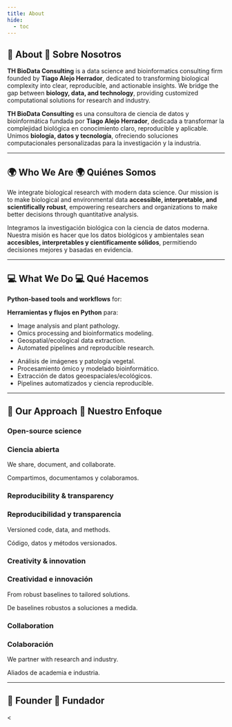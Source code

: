 ```yaml
---
title: About
hide:
  - toc
---
```


<!-- ====================== SECCIÓN PRINCIPAL (estilo Home) ====================== -->
<section class="th-section">

  <h1>
    <span class="lang lang-en">🧬 About</span>
    <span class="lang lang-es">🧬 Sobre Nosotros</span>
  </h1>

  <p class="th-paragraph lang lang-en">
    <strong>TH BioData Consulting</strong> is a data science and bioinformatics consulting firm founded by
    <strong>Tiago Alejo Herrador</strong>, dedicated to transforming biological complexity into clear, reproducible,
    and actionable insights. We bridge the gap between <strong>biology, data, and technology</strong>, providing
    customized computational solutions for research and industry.
  </p>
  <p class="th-paragraph lang lang-es">
    <strong>TH BioData Consulting</strong> es una consultora de ciencia de datos y bioinformática fundada por
    <strong>Tiago Alejo Herrador</strong>, dedicada a transformar la complejidad biológica en conocimiento claro,
    reproducible y aplicable. Unimos <strong>biología, datos y tecnología</strong>, ofreciendo soluciones
    computacionales personalizadas para la investigación y la industria.
  </p>

  <hr/>

  <h2>
    <span class="lang lang-en">🌍 Who We Are</span>
    <span class="lang lang-es">🌍 Quiénes Somos</span>
  </h2>

  <p class="th-paragraph lang lang-en">
    We integrate biological research with modern data science. Our mission is to make biological and environmental
    data <strong>accessible, interpretable, and scientifically robust</strong>, empowering researchers and organizations
    to make better decisions through quantitative analysis.
  </p>
  <p class="th-paragraph lang lang-es">
    Integramos la investigación biológica con la ciencia de datos moderna. Nuestra misión es hacer que los datos
    biológicos y ambientales sean <strong>accesibles, interpretables y científicamente sólidos</strong>, permitiendo
    decisiones mejores y basadas en evidencia.
  </p>

  <hr/>

  <h2>
    <span class="lang lang-en">💻 What We Do</span>
    <span class="lang lang-es">💻 Qué Hacemos</span>
  </h2>

  <p class="th-paragraph lang lang-en"><strong>Python-based tools and workflows</strong> for:</p>
  <p class="th-paragraph lang lang-es"><strong>Herramientas y flujos en Python</strong> para:</p>

  <ul class="lang lang-en">
    <li>Image analysis and plant pathology.</li>
    <li>Omics processing and bioinformatics modeling.</li>
    <li>Geospatial/ecological data extraction.</li>
    <li>Automated pipelines and reproducible research.</li>
  </ul>
  <ul class="lang lang-es">
    <li>Análisis de imágenes y patología vegetal.</li>
    <li>Procesamiento ómico y modelado bioinformático.</li>
    <li>Extracción de datos geoespaciales/ecológicos.</li>
    <li>Pipelines automatizados y ciencia reproducible.</li>
  </ul>

  <hr/>

  <h2>
    <span class="lang lang-en">🧩 Our Approach</span>
    <span class="lang lang-es">🧩 Nuestro Enfoque</span>
  </h2>

  <div class="th-cards">
    <div class="th-card">
      <h3 class="lang lang-en">Open-source science</h3>
      <h3 class="lang lang-es">Ciencia abierta</h3>
      <p class="lang lang-en">We share, document, and collaborate.</p>
      <p class="lang lang-es">Compartimos, documentamos y colaboramos.</p>
    </div>
    <div class="th-card">
      <h3 class="lang lang-en">Reproducibility & transparency</h3>
      <h3 class="lang lang-es">Reproducibilidad y transparencia</h3>
      <p class="lang lang-en">Versioned code, data, and methods.</p>
      <p class="lang lang-es">Código, datos y métodos versionados.</p>
    </div>
    <div class="th-card">
      <h3 class="lang lang-en">Creativity & innovation</h3>
      <h3 class="lang lang-es">Creatividad e innovación</h3>
      <p class="lang lang-en">From robust baselines to tailored solutions.</p>
      <p class="lang lang-es">De baselines robustos a soluciones a medida.</p>
    </div>
    <div class="th-card">
      <h3 class="lang lang-en">Collaboration</h3>
      <h3 class="lang lang-es">Colaboración</h3>
      <p class="lang lang-en">We partner with research and industry.</p>
      <p class="lang lang-es">Aliados de academia e industria.</p>
    </div>
  </div>

  <hr/>

  <h2>
    <span class="lang lang-en">👤 Founder</span>
    <span class="lang lang-es">👤 Fundador</span>
  </h2>

  <div style="display:flex;align-items:flex-start;gap:20px;flex-wrap:wrap;margin-top:6px;">
    <
